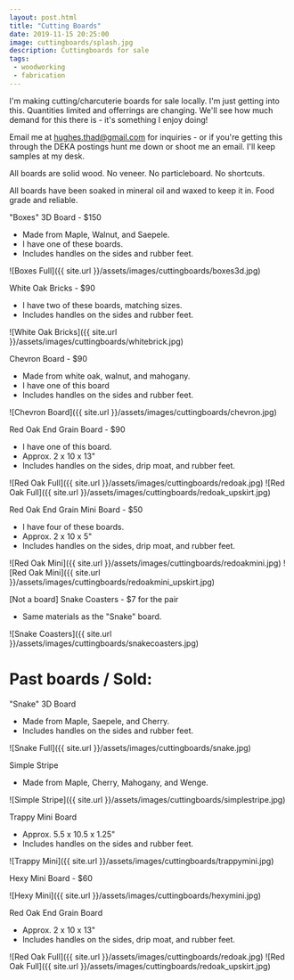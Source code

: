 ```yaml
---
layout: post.html
title: "Cutting Boards"
date: 2019-11-15 20:25:00
image: cuttingboards/splash.jpg
description: Cuttingboards for sale
tags:
 - woodworking
 - fabrication
---
```


I'm making cutting/charcuterie boards for sale locally. I'm just getting into this. Quantities limited and offerrings are changing. We'll see how much demand for this there is - it's something I enjoy doing!

Email me at hughes.thad@gmail.com for inquiries - or if you're getting this through the DEKA postings hunt me down or shoot me an email. I'll keep samples at my desk.

All boards are solid wood. No veneer. No particleboard. No shortcuts.

All boards have been soaked in mineral oil and waxed to keep it in. Food grade and reliable.

"Boxes" 3D Board - $150
- Made from Maple, Walnut, and Saepele.
- I have one of these boards.
- Includes handles on the sides and rubber feet.

![Boxes Full]({{ site.url }}/assets/images/cuttingboards/boxes3d.jpg)

White Oak Bricks - $90
- I have two of these boards, matching sizes.
- Includes handles on the sides and rubber feet.

![White Oak Bricks]({{ site.url }}/assets/images/cuttingboards/whitebrick.jpg)

Chevron Board - $90
- Made from white oak, walnut, and mahogany.
- I have one of this board
- Includes handles on the sides and rubber feet.

![Chevron Board]({{ site.url }}/assets/images/cuttingboards/chevron.jpg)

Red Oak End Grain Board - $90
- I have one of this board.
- Approx. 2 x 10 x 13"
- Includes handles on the sides, drip moat, and rubber feet.

![Red Oak Full]({{ site.url }}/assets/images/cuttingboards/redoak.jpg)
![Red Oak Full]({{ site.url }}/assets/images/cuttingboards/redoak_upskirt.jpg)

Red Oak End Grain Mini Board - $50
- I have four of these boards.
- Approx. 2 x 10 x 5"
- Includes handles on the sides, drip moat, and rubber feet.

![Red Oak Mini]({{ site.url }}/assets/images/cuttingboards/redoakmini.jpg)
![Red Oak Mini]({{ site.url }}/assets/images/cuttingboards/redoakmini_upskirt.jpg)

[Not a board] Snake Coasters - $7 for the pair
- Same materials as the "Snake" board.

![Snake Coasters]({{ site.url }}/assets/images/cuttingboards/snakecoasters.jpg)

# Past boards / Sold:

"Snake" 3D Board
- Made from Maple, Saepele, and Cherry.
- Includes handles on the sides and rubber feet.

![Snake Full]({{ site.url }}/assets/images/cuttingboards/snake.jpg)

Simple Stripe
- Made from Maple, Cherry, Mahogany, and Wenge.

![Simple Stripe]({{ site.url }}/assets/images/cuttingboards/simplestripe.jpg)

Trappy Mini Board
- Approx. 5.5 x 10.5 x 1.25"
- Includes handles on the sides and rubber feet.

![Trappy Mini]({{ site.url }}/assets/images/cuttingboards/trappymini.jpg)

Hexy Mini Board - $60

![Hexy Mini]({{ site.url }}/assets/images/cuttingboards/hexymini.jpg)

Red Oak End Grain Board
- Approx. 2 x 10 x 13"
- Includes handles on the sides, drip moat, and rubber feet.

![Red Oak Full]({{ site.url }}/assets/images/cuttingboards/redoak.jpg)
![Red Oak Full]({{ site.url }}/assets/images/cuttingboards/redoak_upskirt.jpg)
